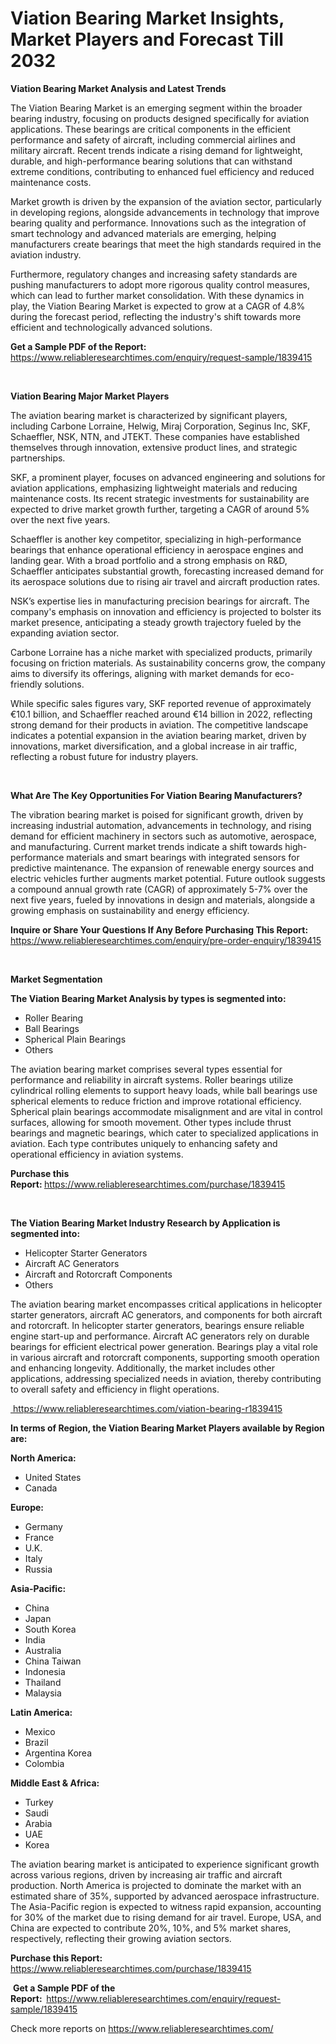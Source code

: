 <p><h1>Viation Bearing Market Insights, Market Players and Forecast Till 2032</h1></p><p><strong>Viation Bearing Market Analysis and Latest Trends</strong></p>
<p><p>The Viation Bearing Market is an emerging segment within the broader bearing industry, focusing on products designed specifically for aviation applications. These bearings are critical components in the efficient performance and safety of aircraft, including commercial airlines and military aircraft. Recent trends indicate a rising demand for lightweight, durable, and high-performance bearing solutions that can withstand extreme conditions, contributing to enhanced fuel efficiency and reduced maintenance costs.</p><p>Market growth is driven by the expansion of the aviation sector, particularly in developing regions, alongside advancements in technology that improve bearing quality and performance. Innovations such as the integration of smart technology and advanced materials are emerging, helping manufacturers create bearings that meet the high standards required in the aviation industry.</p><p>Furthermore, regulatory changes and increasing safety standards are pushing manufacturers to adopt more rigorous quality control measures, which can lead to further market consolidation. With these dynamics in play, the Viation Bearing Market is expected to grow at a CAGR of 4.8% during the forecast period, reflecting the industry's shift towards more efficient and technologically advanced solutions.</p></p>
<p><strong>Get a Sample PDF of the Report:&nbsp;</strong> <a href="https://www.reliableresearchtimes.com/enquiry/request-sample/1839415?utm_campaign=2006&utm_medium=2&utm_source=Github&utm_content=ia&utm_term=28022025&utm_id=viation-bearing">https://www.reliableresearchtimes.com/enquiry/request-sample/1839415</a></p>
<p>&nbsp;</p>
<p><strong>Viation Bearing Major Market Players</strong></p>
<p><p>The aviation bearing market is characterized by significant players, including Carbone Lorraine, Helwig, Miraj Corporation, Seginus Inc, SKF, Schaeffler, NSK, NTN, and JTEKT. These companies have established themselves through innovation, extensive product lines, and strategic partnerships.</p><p>SKF, a prominent player, focuses on advanced engineering and solutions for aviation applications, emphasizing lightweight materials and reducing maintenance costs. Its recent strategic investments for sustainability are expected to drive market growth further, targeting a CAGR of around 5% over the next five years.</p><p>Schaeffler is another key competitor, specializing in high-performance bearings that enhance operational efficiency in aerospace engines and landing gear. With a broad portfolio and a strong emphasis on R&D, Schaeffler anticipates substantial growth, forecasting increased demand for its aerospace solutions due to rising air travel and aircraft production rates.</p><p>NSK’s expertise lies in manufacturing precision bearings for aircraft. The company's emphasis on innovation and efficiency is projected to bolster its market presence, anticipating a steady growth trajectory fueled by the expanding aviation sector.</p><p>Carbone Lorraine has a niche market with specialized products, primarily focusing on friction materials. As sustainability concerns grow, the company aims to diversify its offerings, aligning with market demands for eco-friendly solutions.</p><p>While specific sales figures vary, SKF reported revenue of approximately €10.1 billion, and Schaeffler reached around €14 billion in 2022, reflecting strong demand for their products in aviation. The competitive landscape indicates a potential expansion in the aviation bearing market, driven by innovations, market diversification, and a global increase in air traffic, reflecting a robust future for industry players.</p></p>
<p>&nbsp;</p>
<p><strong>What Are The Key Opportunities For Viation Bearing Manufacturers?</strong></p>
<p><p>The vibration bearing market is poised for significant growth, driven by increasing industrial automation, advancements in technology, and rising demand for efficient machinery in sectors such as automotive, aerospace, and manufacturing. Current market trends indicate a shift towards high-performance materials and smart bearings with integrated sensors for predictive maintenance. The expansion of renewable energy sources and electric vehicles further augments market potential. Future outlook suggests a compound annual growth rate (CAGR) of approximately 5-7% over the next five years, fueled by innovations in design and materials, alongside a growing emphasis on sustainability and energy efficiency.</p></p>
<p><strong>Inquire or Share Your Questions If Any Before Purchasing This Report:</strong> <a href="https://www.reliableresearchtimes.com/enquiry/pre-order-enquiry/1839415?utm_campaign=2006&utm_medium=2&utm_source=Github&utm_content=ia&utm_term=28022025&utm_id=viation-bearing">https://www.reliableresearchtimes.com/enquiry/pre-order-enquiry/1839415</a></p>
<p>&nbsp;</p>
<p><strong>Market Segmentation</strong></p>
<p><strong>The Viation Bearing Market Analysis by types is segmented into:</strong></p>
<p><ul><li>Roller Bearing</li><li>Ball Bearings</li><li>Spherical Plain Bearings</li><li>Others</li></ul></p>
<p><p>The aviation bearing market comprises several types essential for performance and reliability in aircraft systems. Roller bearings utilize cylindrical rolling elements to support heavy loads, while ball bearings use spherical elements to reduce friction and improve rotational efficiency. Spherical plain bearings accommodate misalignment and are vital in control surfaces, allowing for smooth movement. Other types include thrust bearings and magnetic bearings, which cater to specialized applications in aviation. Each type contributes uniquely to enhancing safety and operational efficiency in aviation systems.</p></p>
<p><strong>Purchase this Report:&nbsp;</strong><a href="https://www.reliableresearchtimes.com/purchase/1839415?utm_campaign=2006&utm_medium=2&utm_source=Github&utm_content=ia&utm_term=28022025&utm_id=viation-bearing">https://www.reliableresearchtimes.com/purchase/1839415</a></p>
<p>&nbsp;</p>
<p><strong>The Viation Bearing Market Industry Research by Application is segmented into:</strong></p>
<p><ul><li>Helicopter Starter Generators</li><li>Aircraft AC Generators</li><li>Aircraft and Rotorcraft Components</li><li>Others</li></ul></p>
<p><p>The aviation bearing market encompasses critical applications in helicopter starter generators, aircraft AC generators, and components for both aircraft and rotorcraft. In helicopter starter generators, bearings ensure reliable engine start-up and performance. Aircraft AC generators rely on durable bearings for efficient electrical power generation. Bearings play a vital role in various aircraft and rotorcraft components, supporting smooth operation and enhancing longevity. Additionally, the market includes other applications, addressing specialized needs in aviation, thereby contributing to overall safety and efficiency in flight operations.</p></p>
<p><a href="https://www.reliableresearchtimes.com/viation-bearing-r1839415?utm_campaign=2006&utm_medium=2&utm_source=Github&utm_content=ia&utm_term=28022025&utm_id=viation-bearing">&nbsp;https://www.reliableresearchtimes.com/viation-bearing-r1839415</a></p>
<p><strong>In terms of Region, the Viation Bearing Market Players available by Region are:</strong></p>
<p>
    <p> <strong> North America: </strong>
        <ul>
            <li>United States</li>
            <li>Canada</li>
        </ul>
        </p> 
    <p> <strong> Europe: </strong>
        <ul>
            <li>Germany</li>
            <li>France</li>
            <li>U.K.</li>
            <li>Italy</li>
            <li>Russia</li>
        </ul>
        </p> 
    <p> <strong> Asia-Pacific: </strong>
        <ul>
            <li>China</li>
            <li>Japan</li>
            <li>South Korea</li>
            <li>India</li>
            <li>Australia</li>
            <li>China Taiwan</li>
            <li>Indonesia</li>
            <li>Thailand</li>
            <li>Malaysia</li>
        </ul>
        </p> 
    <p> <strong> Latin America: </strong>
        <ul>
            <li>Mexico</li>
            <li>Brazil</li>
            <li>Argentina Korea</li>
            <li>Colombia</li>
        </ul>
        </p> 
    <p> <strong> Middle East & Africa: </strong>
        <ul>
            <li>Turkey</li>
            <li>Saudi</li>
            <li>Arabia</li>
            <li>UAE</li>
            <li>Korea</li>
        </ul>
    </p>
    </p>
<p><p>The aviation bearing market is anticipated to experience significant growth across various regions, driven by increasing air traffic and aircraft production. North America is projected to dominate the market with an estimated share of 35%, supported by advanced aerospace infrastructure. The Asia-Pacific region is expected to witness rapid expansion, accounting for 30% of the market due to rising demand for air travel. Europe, USA, and China are expected to contribute 20%, 10%, and 5% market shares, respectively, reflecting their growing aviation sectors.</p></p>
<p><strong>Purchase this Report: </strong><a href="https://www.reliableresearchtimes.com/purchase/1839415?utm_campaign=2006&utm_medium=2&utm_source=Github&utm_content=ia&utm_term=28022025&utm_id=viation-bearing">https://www.reliableresearchtimes.com/purchase/1839415</a></p>
<p>&nbsp;<strong>Get a Sample PDF of the Report:&nbsp;&nbsp;</strong><a href="https://www.reliableresearchtimes.com/enquiry/request-sample/1839415?utm_campaign=2006&utm_medium=2&utm_source=Github&utm_content=ia&utm_term=28022025&utm_id=viation-bearing">https://www.reliableresearchtimes.com/enquiry/request-sample/1839415</a></p>
<p><strong></strong></p>
<p>Check more reports on <a href="https://www.reliableresearchtimes.com/?utm_campaign=2006&utm_medium=2&utm_source=Github&utm_content=ia&utm_term=28022025&utm_id=viation-bearing">https://www.reliableresearchtimes.com/</a></p>